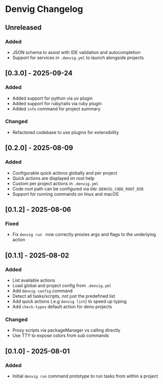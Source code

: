 # Denvig Changelog


## Unreleased

### Added

- JSON schema to assist with IDE validation and autocompletion
- Support for services in `.denvig.yml` to launch alongside projects



## [0.3.0] - 2025-09-24

### Added

- Added support for python via uv plugin
- Added support for ruby/rails via ruby plugin
- Added `info` command for project summary


### Changed

- Refactored codebase to use plugins for extensibility



## [0.2.0] - 2025-08-09

### Added

- Configurable quick actions globally and per project
- Quick actions are displayed im root help
- Custom per project actions in `.denvig.yml`
- Code root path can be configured via `ENV.DENVIG_CODE_ROOT_DIR`
- Support for running commands on linux and macOS


## [0.1.2] - 2025-08-06

### Fixed

- Fix `denvig run ` now correctly proxies args and flags to the underlying action



## [0.1.1] - 2025-08-02

### Added

- List available actions
- Load global and project config from `.denvig.yml`
- Add `denvig config` command
- Detect all tasks/scripts, not just the predefined list
- Add quick actions (.e.g `denvig lint`) to speed up typing
- Add `check-types` default action for deno projects

### Changed

- Proxy scripts via packageManager vs calling directly
- Use TTY to expose colors from sub commands



## [0.1.0] - 2025-08-01

### Added

- Initial `denvig run` command prototype to run tasks from within a project
